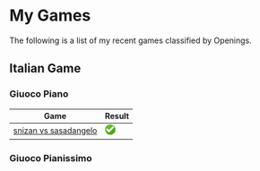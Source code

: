 # My Games

The following is a list of my recent games classified by Openings.

## Italian Game

### Giuoco Piano

| Game | Result |
|------|--------|
| [snizan vs sasadangelo](https://www.chess.com/game/live/59314790765) | ![Win](img/win.png) |

### Giuoco Pianissimo
